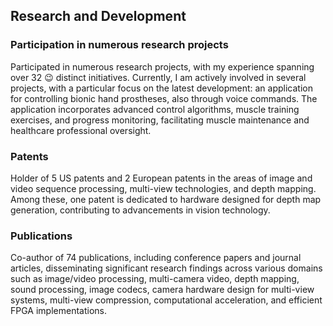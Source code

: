 ## Research and Development

### Participation in numerous research projects
Participated in numerous research projects, with my experience spanning over 32 😉 distinct initiatives. Currently, I am actively involved in several projects, with a particular focus on the latest development: an application for controlling bionic hand prostheses, also through voice commands. The application incorporates advanced control algorithms, muscle training exercises, and progress monitoring, facilitating muscle maintenance and healthcare professional oversight.


### Patents
Holder of 5 US patents and 2 European patents in the areas of image and video sequence processing, multi-view technologies, and depth mapping. Among these, one patent is dedicated to hardware designed for depth map generation, contributing to advancements in vision technology.


### Publications
Co-author of 74 publications, including conference papers and journal articles, disseminating significant research findings across various domains such as image/video processing, multi-camera video, depth mapping, sound processing, image codecs, camera hardware design for multi-view systems, multi-view compression, computational acceleration, and efficient FPGA implementations.

